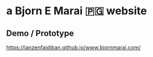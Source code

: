 # a Bjorn E Marai 🇵🇬 website

## Demo / Prototype
https://janzenfaidiban.github.io/www.bjornmarai.com/
